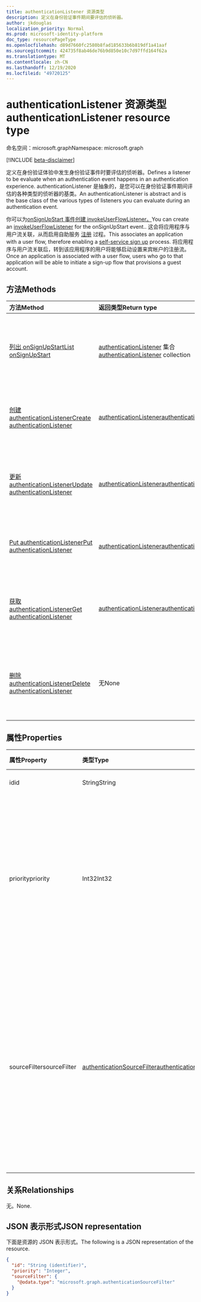 ```yaml
---
title: authenticationListener 资源类型
description: 定义在身份验证事件期间要评估的侦听器。
author: jkdouglas
localization_priority: Normal
ms.prod: microsoft-identity-platform
doc_type: resourcePageType
ms.openlocfilehash: d89d7660fc2580b8fad185633b6b819df1a41aaf
ms.sourcegitcommit: 424735f8ab46de76b9d850e10c7d97ffd164f62a
ms.translationtype: MT
ms.contentlocale: zh-CN
ms.lasthandoff: 12/19/2020
ms.locfileid: "49720125"
---
```

# <a name="authenticationlistener-resource-type"></a><span data-ttu-id="216ca-103">authenticationListener 资源类型</span><span class="sxs-lookup"><span data-stu-id="216ca-103">authenticationListener resource type</span></span>

<span data-ttu-id="216ca-104">命名空间：microsoft.graph</span><span class="sxs-lookup"><span data-stu-id="216ca-104">Namespace: microsoft.graph</span></span>

[!INCLUDE [beta-disclaimer](../../includes/beta-disclaimer.md)]

<span data-ttu-id="216ca-105">定义在身份验证体验中发生身份验证事件时要评估的侦听器。</span><span class="sxs-lookup"><span data-stu-id="216ca-105">Defines a listener to be evaluate when an authentication event happens in an authentication experience.</span></span> <span data-ttu-id="216ca-106">authenticationListener 是抽象的，是您可以在身份验证事件期间评估的各种类型的侦听器的基类。</span><span class="sxs-lookup"><span data-stu-id="216ca-106">An authenticationListener is abstract and is the base class of the various types of listeners you can evaluate during an authentication event.</span></span> 

<span data-ttu-id="216ca-107">你可以为[onSignUpStart 事件创建 invokeUserFlowListener。](../resources/invokeuserflowlistener.md)</span><span class="sxs-lookup"><span data-stu-id="216ca-107">You can create an [invokeUserFlowListener](../resources/invokeuserflowlistener.md) for the onSignUpStart event..</span></span> <span data-ttu-id="216ca-108">这会将应用程序与用户流关联，从而启用自助服务 [注册](https://docs.microsoft.com/azure/active-directory/external-identities/self-service-sign-up-overview) 过程。</span><span class="sxs-lookup"><span data-stu-id="216ca-108">This associates an application with a user flow, therefore enabling a [self-service sign up](https://docs.microsoft.com/azure/active-directory/external-identities/self-service-sign-up-overview) process.</span></span> <span data-ttu-id="216ca-109">将应用程序与用户流关联后，转到该应用程序的用户将能够启动设置来宾帐户的注册流。</span><span class="sxs-lookup"><span data-stu-id="216ca-109">Once an application is associated with a user flow, users who go to that application will be able to initiate a sign-up flow that provisions a guest account.</span></span>

## <a name="methods"></a><span data-ttu-id="216ca-110">方法</span><span class="sxs-lookup"><span data-stu-id="216ca-110">Methods</span></span>

|<span data-ttu-id="216ca-111">方法</span><span class="sxs-lookup"><span data-stu-id="216ca-111">Method</span></span>|<span data-ttu-id="216ca-112">返回类型</span><span class="sxs-lookup"><span data-stu-id="216ca-112">Return type</span></span>|<span data-ttu-id="216ca-113">说明</span><span class="sxs-lookup"><span data-stu-id="216ca-113">Description</span></span>|
|:---|:---|:---|
|[<span data-ttu-id="216ca-114">列出 onSignUpStart</span><span class="sxs-lookup"><span data-stu-id="216ca-114">List onSignUpStart</span></span>](../api/authenticationeventspolicy-list-onsignupstart.md)|<span data-ttu-id="216ca-115">[authenticationListener](../resources/authenticationlistener.md) 集合</span><span class="sxs-lookup"><span data-stu-id="216ca-115">[authenticationListener](../resources/authenticationlistener.md) collection</span></span>|<span data-ttu-id="216ca-116">获取 onSignupStart 事件支持的 authenticationListener 资源的集合。</span><span class="sxs-lookup"><span data-stu-id="216ca-116">Get the collection of authenticationListener resources supported by the onSignupStart event.</span></span>|
|[<span data-ttu-id="216ca-117">创建 authenticationListener</span><span class="sxs-lookup"><span data-stu-id="216ca-117">Create authenticationListener</span></span>](../api/authenticationeventspolicy-post-onsignupstart.md)|[<span data-ttu-id="216ca-118">authenticationListener</span><span class="sxs-lookup"><span data-stu-id="216ca-118">authenticationListener</span></span>](../resources/authenticationlistener.md)|<span data-ttu-id="216ca-119">为 onSignupStart 事件创建新的 authenticationListener 对象。</span><span class="sxs-lookup"><span data-stu-id="216ca-119">Create a new authenticationListener object for the onSignupStart event.</span></span>|
|[<span data-ttu-id="216ca-120">更新 authenticationListener</span><span class="sxs-lookup"><span data-stu-id="216ca-120">Update authenticationListener</span></span>](../api/authenticationlistener-update.md)|[<span data-ttu-id="216ca-121">authenticationListener</span><span class="sxs-lookup"><span data-stu-id="216ca-121">authenticationListener</span></span>](../resources/authenticationlistener.md)|<span data-ttu-id="216ca-122">更新为身份验证管道中的 onSignupStart 事件定义的指定侦听器。</span><span class="sxs-lookup"><span data-stu-id="216ca-122">Update the specified listener defined for the onSignupStart event in the authentication pipeline.</span></span>|
|[<span data-ttu-id="216ca-123">Put authenticationListener</span><span class="sxs-lookup"><span data-stu-id="216ca-123">Put authenticationListener</span></span>](../api/authenticationlistener-put.md)|[<span data-ttu-id="216ca-124">authenticationListener</span><span class="sxs-lookup"><span data-stu-id="216ca-124">authenticationListener</span></span>](../resources/authenticationlistener.md)|<span data-ttu-id="216ca-125">替换 authenticationListener 对象的属性。</span><span class="sxs-lookup"><span data-stu-id="216ca-125">Replace the properties of an authenticationListener object.</span></span>|
|[<span data-ttu-id="216ca-126">获取 authenticationListener</span><span class="sxs-lookup"><span data-stu-id="216ca-126">Get authenticationListener</span></span>](../api/authenticationlistener-get.md)|[<span data-ttu-id="216ca-127">authenticationListener</span><span class="sxs-lookup"><span data-stu-id="216ca-127">authenticationListener</span></span>](../resources/authenticationlistener.md)|<span data-ttu-id="216ca-128">获取为身份验证管道中的 onSignupStart 事件定义的指定侦听器。</span><span class="sxs-lookup"><span data-stu-id="216ca-128">Get the specified listener defined for the onSignupStart event in the authentication pipeline.</span></span>|
|[<span data-ttu-id="216ca-129">删除 authenticationListener</span><span class="sxs-lookup"><span data-stu-id="216ca-129">Delete authenticationListener</span></span>](../api/authenticationlistener-delete.md)|<span data-ttu-id="216ca-130">无</span><span class="sxs-lookup"><span data-stu-id="216ca-130">None</span></span>|<span data-ttu-id="216ca-131">删除为身份验证管道中的 onSignupStart 事件定义的指定侦听器。</span><span class="sxs-lookup"><span data-stu-id="216ca-131">Delete the specified listener defined for the onSignupStart event in the authentication pipeline.</span></span>|

## <a name="properties"></a><span data-ttu-id="216ca-132">属性</span><span class="sxs-lookup"><span data-stu-id="216ca-132">Properties</span></span>

|<span data-ttu-id="216ca-133">属性</span><span class="sxs-lookup"><span data-stu-id="216ca-133">Property</span></span>|<span data-ttu-id="216ca-134">类型</span><span class="sxs-lookup"><span data-stu-id="216ca-134">Type</span></span>|<span data-ttu-id="216ca-135">说明</span><span class="sxs-lookup"><span data-stu-id="216ca-135">Description</span></span>|
|:---|:---|:---|
|<span data-ttu-id="216ca-136">id</span><span class="sxs-lookup"><span data-stu-id="216ca-136">id</span></span>|<span data-ttu-id="216ca-137">String</span><span class="sxs-lookup"><span data-stu-id="216ca-137">String</span></span>|<span data-ttu-id="216ca-138">操作标识符。</span><span class="sxs-lookup"><span data-stu-id="216ca-138">The identifier of the action.</span></span>|
|<span data-ttu-id="216ca-139">priority</span><span class="sxs-lookup"><span data-stu-id="216ca-139">priority</span></span>|<span data-ttu-id="216ca-140">Int32</span><span class="sxs-lookup"><span data-stu-id="216ca-140">Int32</span></span>|<span data-ttu-id="216ca-141">侦听器的优先级。</span><span class="sxs-lookup"><span data-stu-id="216ca-141">The priority of the listener.</span></span> <span data-ttu-id="216ca-142">确定事件具有多个侦听器时的评估顺序。</span><span class="sxs-lookup"><span data-stu-id="216ca-142">Determines the order of evaluation when an event has multiple listeners.</span></span> <span data-ttu-id="216ca-143">优先级从低到高计算。</span><span class="sxs-lookup"><span data-stu-id="216ca-143">The priority is evaluated from low to high.</span></span>|
|<span data-ttu-id="216ca-144">sourceFilter</span><span class="sxs-lookup"><span data-stu-id="216ca-144">sourceFilter</span></span>|[<span data-ttu-id="216ca-145">authenticationSourceFilter</span><span class="sxs-lookup"><span data-stu-id="216ca-145">authenticationSourceFilter</span></span>](../resources/authenticationsourcefilter.md)|<span data-ttu-id="216ca-146">基于用于确定是否评估侦听器的身份验证源进行筛选。</span><span class="sxs-lookup"><span data-stu-id="216ca-146">Filter based on the source of the authentication that is used to determine whether the listener is evaluated.</span></span> <span data-ttu-id="216ca-147">当前仅限于基于用户进行身份验证的应用程序的评估。</span><span class="sxs-lookup"><span data-stu-id="216ca-147">This is currently limited to evaluations based on application the user is authenticating to.</span></span>|

## <a name="relationships"></a><span data-ttu-id="216ca-148">关系</span><span class="sxs-lookup"><span data-stu-id="216ca-148">Relationships</span></span>

<span data-ttu-id="216ca-149">无。</span><span class="sxs-lookup"><span data-stu-id="216ca-149">None.</span></span>

## <a name="json-representation"></a><span data-ttu-id="216ca-150">JSON 表示形式</span><span class="sxs-lookup"><span data-stu-id="216ca-150">JSON representation</span></span>

<span data-ttu-id="216ca-151">下面是资源的 JSON 表示形式。</span><span class="sxs-lookup"><span data-stu-id="216ca-151">The following is a JSON representation of the resource.</span></span>
<!-- {
  "blockType": "resource",
  "keyProperty": "id",
  "@odata.type": "microsoft.graph.authenticationListener",
  "baseType": "",
  "openType": false
}
-->

``` json
{
  "id": "String (identifier)",
  "priority": "Integer",
  "sourceFilter": {
    "@odata.type": "microsoft.graph.authenticationSourceFilter"
  }
}
```
